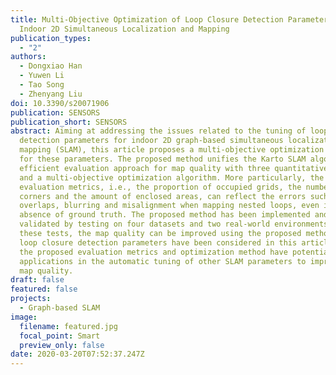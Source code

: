 ```yaml
---
title: Multi-Objective Optimization of Loop Closure Detection Parameters for
  Indoor 2D Simultaneous Localization and Mapping
publication_types:
  - "2"
authors:
  - Dongxiao Han
  - Yuwen Li
  - Tao Song
  - Zhenyang Liu
doi: 10.3390/s20071906
publication: SENSORS
publication_short: SENSORS
abstract: Aiming at addressing the issues related to the tuning of loop closure
  detection parameters for indoor 2D graph-based simultaneous localization and
  mapping (SLAM), this article proposes a multi-objective optimization method
  for these parameters. The proposed method unifies the Karto SLAM algorithm, an
  efficient evaluation approach for map quality with three quantitative metrics,
  and a multi-objective optimization algorithm. More particularly, the
  evaluation metrics, i.e., the proportion of occupied grids, the number of
  corners and the amount of enclosed areas, can reflect the errors such as
  overlaps, blurring and misalignment when mapping nested loops, even in the
  absence of ground truth. The proposed method has been implemented and
  validated by testing on four datasets and two real-world environments. For all
  these tests, the map quality can be improved using the proposed method. Only
  loop closure detection parameters have been considered in this article, but
  the proposed evaluation metrics and optimization method have potential
  applications in the automatic tuning of other SLAM parameters to improve the
  map quality.
draft: false
featured: false
projects:
  - Graph-based SLAM
image:
  filename: featured.jpg
  focal_point: Smart
  preview_only: false
date: 2020-03-20T07:52:37.247Z
---
```


